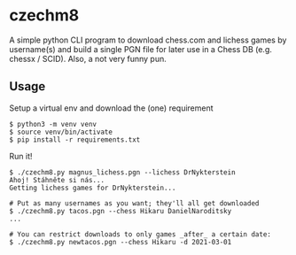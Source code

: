 # czechm8
A simple python CLI program to download chess.com and lichess games by username(s) and build a single PGN file for later use in a Chess DB (e.g. chessx / SCID). Also, a not very funny pun.

## Usage

Setup a virtual env and download the (one) requirement
```
$ python3 -m venv venv
$ source venv/bin/activate
$ pip install -r requirements.txt
```
Run it!
```
$ ./czechm8.py magnus_lichess.pgn --lichess DrNykterstein 
Ahoj! Stáhněte si nás...
Getting lichess games for DrNykterstein... 

# Put as many usernames as you want; they'll all get downloaded
$ ./czechm8.py tacos.pgn --chess Hikaru DanielNaroditsky
...

# You can restrict downloads to only games _after_ a certain date:
$ ./czechm8.py newtacos.pgn --chess Hikaru -d 2021-03-01

```